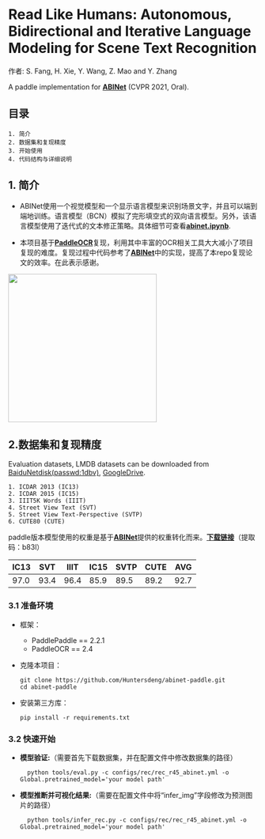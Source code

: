 # Read Like Humans: Autonomous, Bidirectional and Iterative Language Modeling for Scene Text Recognition
作者: S. Fang, H. Xie, Y. Wang, Z. Mao and Y. Zhang


A paddle implementation for [**ABINet**](https://arxiv.org/abs/2103.06495) (CVPR 2021, Oral).

## 目录

```
1. 简介
2. 数据集和复现精度
3. 开始使用
4. 代码结构与详细说明
```

## 1. 简介
- ABINet使用一个视觉模型和一个显示语言模型来识别场景文字，并且可以端到端地训练。语言模型（BCN）模拟了完形填空式的双向语言模型。另外，该语言模型使用了迭代式的文本修正策略。具体细节可查看[**abinet.ipynb**](https://github.com/Huntersdeng/abinet-paddle/blob/main/abinet.ipynb).

- 本项目基于[**PaddleOCR**](https://github.com/PaddlePaddle/PaddleOCR)复现，利用其中丰富的OCR相关工具大大减小了项目复现的难度。复现过程中代码参考了[**ABINet**](https://github.com/FangShancheng/ABINet)中的实现，提高了本repo复现论文的效率。在此表示感谢。

<img src="figs/doc/overview.bmp" style="height:300;">

## 2.数据集和复现精度
Evaluation datasets, LMDB datasets can be downloaded from [BaiduNetdisk(passwd:1dbv)](https://pan.baidu.com/s/1RUg3Akwp7n8kZYJ55rU5LQ), [GoogleDrive](https://drive.google.com/file/d/1dTI0ipu14Q1uuK4s4z32DqbqF3dJPdkk/view?usp=sharing).

    1. ICDAR 2013 (IC13)
    2. ICDAR 2015 (IC15)
    3. IIIT5K Words (IIIT)
    4. Street View Text (SVT)
    5. Street View Text-Perspective (SVTP)
    6. CUTE80 (CUTE)

paddle版本模型使用的权重是基于[**ABINet**](https://github.com/FangShancheng/ABINet)提供的权重转化而来。[**下载链接**](https://pan.baidu.com/s/1zzvfIOfiUsR9zl-P9h0_RQ)（提取码：b83l）

|IC13|SVT|IIIT|IC15|SVTP|CUTE|AVG|
|-|-|-|-|-|-|-|
|97.0|93.4|96.4|85.9|89.5|89.2|92.7|## 3. 开始使用

### 3.1 准备环境

- 框架：
  - PaddlePaddle == 2.2.1
  - PaddleOCR == 2.4

- 克隆本项目：

      git clone https://github.com/Huntersdeng/abinet-paddle.git
      cd abinet-paddle

- 安装第三方库：

      pip install -r requirements.txt


### 3.2 快速开始

* **模型验证:**（需要首先下载数据集，并在配置文件中修改数据集的路径）

        python tools/eval.py -c configs/rec/rec_r45_abinet.yml -o Global.pretrained_model='your model path'

* **模型推断并可视化结果:**（需要在配置文件中将“infer_img”字段修改为预测图片的路径）

        python tools/infer_rec.py -c configs/rec/rec_r45_abinet.yml -o Global.pretrained_model='your model path'